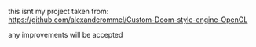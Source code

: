 this isnt my project taken from:
https://github.com/alexanderommel/Custom-Doom-style-engine-OpenGL

any improvements will be accepted 